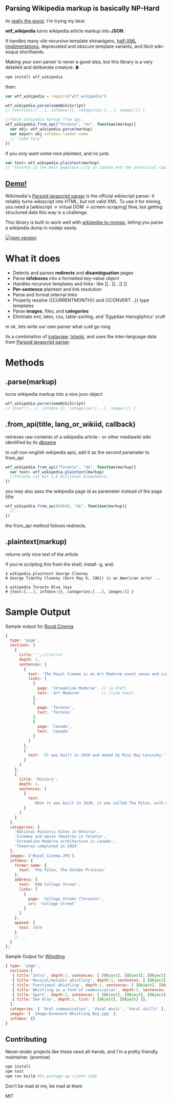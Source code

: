 ## Parsing Wikipedia markup is basically NP-Hard

its [really the worst](https://en.wikipedia.org/wiki/Help:WikiHiero_syntax).  I'm trying my best.

**wtf_wikipedia** turns wikipedia article markup into **JSON**.

It handles many vile recursive template shinanigans, [half-XML implimentations](https://en.wikipedia.org/wiki/Help:HTML_in_wikitext), depreciated and obscure template variants, and illicit wiki-esque shorthands.

Making your own parser is never a good idea, but this library is a very detailed and deliberate creature. :four_leaf_clover:

```bash
npm install wtf_wikipedia
```
then:
````javascript
var wtf_wikipedia = require("wtf_wikipedia")

wtf_wikipedia.parse(someWikiScript)
// {sections:[...], infobox:{}, categories:[...], images:[] }

//fetch wikipedia markup from api..
wtf_wikipedia.from_api("Toronto", "en", function(markup){
  var obj= wtf_wikipedia.parse(markup)
  var mayor= obj.infobox.leader_name
  // "John Tory"
})
````
if you only want some nice plaintext, and no junk:
````javascript
var text= wtf_wikipedia.plaintext(markup)
// "Toronto is the most populous city in Canada and the provincial capital..."
````
## [Demo!](https://rawgit.com/spencermountain/wtf_wikipedia/master/demo/index.html#)

Wikimedia's [Parsoid javascript parser](https://www.mediawiki.org/wiki/Parsoid) is the official wikiscript parser. It reliably turns wikiscript into HTML, but not valid XML. To use it for mining, you need a [wikiscript -> virtual DOM -> screen-scraping] flow, but getting structured data this way is a challenge.

This library is built to work well with [wikipedia-to-mongo](https://github.com/spencermountain/wikipedia-to-mongodb), letting you parse a wikipedia dump in nodejs easily.


[![npm version](https://badge.fury.io/js/wtf_wikipedia.svg)](http://badge.fury.io/js/wtf_wikipedia)

# What it does
* Detects and parses **redirects** and **disambiguation** pages
* Parse **infoboxes** into a formatted key-value object
* Handles recursive templates and links- like [[.. [[...]] ]]
* **Per-sentence** plaintext and link resolution
* Parse and format internal links
* Properly resolve {{CURRENTMONTH}} and {{CONVERT ..}} type templates
* Parse **images**, files, and **categories**
* Eliminate xml, latex, css, table-sorting, and 'Egyptian hierogliphics' cruft


m ok, lets write our own parser what culd go rong

its a combination of [instaview](https://en.wikipedia.org/wiki/User:Pilaf/InstaView), [txtwiki](https://github.com/joaomsa/txtwiki.js), and uses the inter-language data from [Parsoid javascript parser](https://www.mediawiki.org/wiki/Parsoid).

# Methods
## **.parse(markup)**
turns wikipedia markup into a nice json object

```javascript
wtf_wikipedia.parse(someWikiScript)
// {text:[...], infobox:{}, categories:[...], images:[] }
```

## **.from_api(title, lang_or_wikiid, callback)**
retrieves raw contents of a wikipedia article - or other mediawiki wiki identified by its [dbname](http://en.wikipedia.org/w/api.php?action=sitematrix&format=json)

to call non-english wikipedia apis, add it as the second paramater to from_api
```javascript
wtf_wikipedia.from_api("Toronto", "de", function(markup){
  var text= wtf_wikipedia.plaintext(markup)
  //Toronto ist mit 2,6 Millionen Einwohnern..
})
```

you may also pass the wikipedia page id as parameter instead of the page title:
```javascript
wtf_wikipedia.from_api(64646, "de", function(markup){
  //...
})
```
the from_api method follows redirects.
## **.plaintext(markup)**
returns only nice text of the article

if you're scripting this from the shell, install -g, and:
````shell
$ wikipedia_plaintext George Clooney
# George Timothy Clooney (born May 6, 1961) is an American actor ...

$ wikipedia Toronto Blue Jays
# {text:[...], infobox:{}, categories:[...], images:[] }

````
# Sample Output
Sample output for [Royal Cinema](https://en.wikipedia.org/wiki/Royal_Cinema)
````javascript
{
  type: 'page',
  sections: [
    {
      title: '',//(intro)
      depth: 1,
      sentences: [
        {
          text: 'The Royal Cinema is an Art Moderne event venue and cinema in Toronto, Canada.',
          links: [
            {
              page: 'Streamline Moderne', // (a href)
              text: 'Art Moderne'         // (link text)
            },
            {
              page: 'Toronto',
              text: 'Toronto'
            },
            {
              page: 'Canada',
              text: 'Canada'
            }
          ]
        },
        {
          text: 'It was built in 1939 and owned by Miss Ray Levinsky.'
        }
      ]
    },
    {
      title: 'History',
      depth: 1,
      sentences: [
        {
          text:
            'When it was built in 1939, it was called The Pylon, with an accompanying large sign at the front of the theatre.'
        }
      ]
    }
  ],
  categories: [
    'National Historic Sites in Ontario',
    'Cinemas and movie theatres in Toronto',
    'Streamline Moderne architecture in Canada',
    'Theatres completed in 1939'
  ],
  images: ['Royal_Cinema.JPG'],
  infobox: {
    former_name: {
      text: 'The Pylon, The Golden Princess'
    },
    address: {
      text: '608 College Street',
      links: [
        {
          page: 'College Street (Toronto)',
          src: 'College Street'
        }
      ]
    },
    opened: {
      text: 1939
    }
    // ...
  }
};
````

Sample Output for [Whistling](https://en.wikipedia.org/w/index.php?title=Whistling)
````javascript
{ type: 'page',
  sections:[
   { title:'Intro', depth:1, sentences: [ [Object], [Object], [Object], [Object] ]},
   { title:'Musical/melodic whistling', depth:1, sentences: [ [Object], [Object], [Object], [Object] ]},
   { title:'Functional whistling', depth:1, sentences: [ [Object], [Object], [Object], [Object] ]},
   { title:'Whistling as a form of communication', depth:2, sentences: [ [Object], [Object], [Object], [Object] ]},
   { title:'Sport', depth:2, sentences: [ [Object], [Object], [Object], [Object] ]},
   { title:'See Also', depth:1, list: [ [Object], [Object] ]},
  ],
  categories: [ 'Oral communication', 'Vocal music', 'Vocal skills' ],
  images: [ 'Image:Duveneck Whistling Boy.jpg' ],
  infobox: {} 
}
````

## Contributing
Never-ender projects like these need all-hands, and I'm a pretty friendly maintainer. (promise)

```bash
npm install
npm test
npm run build #to package-up client-side
```

Don't be mad at me, be mad at them

MIT
